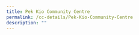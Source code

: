 ```yaml
---
title: Pek Kio Community Centre
permalink: /cc-details/Pek-Kio-Community-Centre
description: ""
---
```

